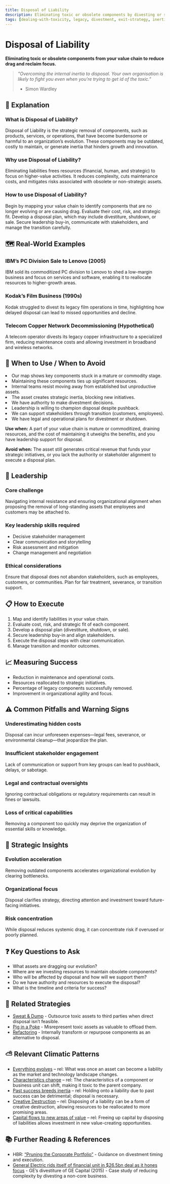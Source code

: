 ```yaml
---
title: Disposal of Liability
description: Eliminating toxic or obsolete components by divesting or shutting down burdensome assets.
tags: [dealing-with-toxicity, legacy, divestment, exit-strategy, inertia, obsolescence, risk-mitigation]
---
```


# Disposal of Liability

**Eliminating toxic or obsolete components from your value chain to reduce drag and reclaim focus.**

> *"Overcoming the internal inertia to disposal. Your own organisation is likely to fight you even when you're trying to get
id of the toxic."*
>
> - Simon Wardley

## 🤔 **Explanation**
### What is Disposal of Liability?
Disposal of Liability is the strategic removal of components, such as products, services, or operations, that have become
burdensome or harmful to an organization’s evolution. These components may be outdated, costly to maintain, or generate inertia
that hinders growth and innovation.

### Why use Disposal of Liability?
Eliminating liabilities frees resources (financial, human, and strategic) to focus on higher-value activities. It reduces
complexity, cuts maintenance costs, and mitigates risks associated with obsolete or non-strategic assets.

### How to use Disposal of Liability?
Begin by mapping your value chain to identify components that are no longer evolving or are causing drag. Evaluate their cost,
risk, and strategic fit. Develop a disposal plan, which may include divestiture, shutdown, or sale. Secure leadership buy-in,
communicate with stakeholders, and manage the transition carefully.

## 🗺️ **Real-World Examples**
### IBM’s PC Division Sale to Lenovo (2005)
IBM sold its commoditized PC division to Lenovo to shed a low-margin business and focus on services and software, enabling it
to reallocate resources to higher-growth areas.

### Kodak’s Film Business (1990s)
Kodak struggled to divest its legacy film operations in time, highlighting how delayed disposal can lead to missed
opportunities and decline.

### Telecom Copper Network Decommissioning (Hypothetical)
A telecom operator divests its legacy copper infrastructure to a specialized firm, reducing maintenance costs and allowing
investment in broadband and wireless networks.

## 🚦 **When to Use / When to Avoid**
<Assessment strategyName="Disposal of Liability">
  <MapSignals>
    <li>Our map shows key components stuck in a mature or commodity stage.</li>
    <li>Maintaining these components ties up significant resources.</li>
    <li>Internal teams resist moving away from established but unproductive assets.</li>
    <li>The asset creates strategic inertia, blocking new initiatives.</li>
  </MapSignals>
  <Readiness>
    <li>We have authority to make divestment decisions.</li>
    <li>Leadership is willing to champion disposal despite pushback.</li>
    <li>We can support stakeholders through transition (customers, employees).</li>
    <li>We have legal and operational plans for divestment or shutdown.</li>
  </Readiness>
</Assessment>

**Use when:** A part of your value chain is mature or commoditized, draining resources, and the cost of maintaining it
utweighs the benefits, and you have leadership support for disposal.

**Avoid when:** The asset still generates critical revenue that funds your strategic initiatives, or you lack the authority or
stakeholder alignment to execute a disposal plan.

## 🎯 **Leadership**
### Core challenge
Navigating internal resistance and ensuring organizational alignment when proposing the removal of long-standing assets that
employees and customers may be attached to.

### Key leadership skills required
- Decisive stakeholder management
- Clear communication and storytelling
- Risk assessment and mitigation
- Change management and negotiation

### Ethical considerations
Ensure that disposal does not abandon stakeholders, such as employees, customers, or communities. Plan for fair treatment,
severance, or transition support.

## 📋 **How to Execute**
1. Map and identify liabilities in your value chain.
2. Evaluate cost, risk, and strategic fit of each component.
3. Develop a disposal plan (divestiture, shutdown, or sale).
4. Secure leadership buy-in and align stakeholders.
5. Execute the disposal steps with clear communication.
6. Manage transition and monitor outcomes.

## 📈 **Measuring Success**
- Reduction in maintenance and operational costs.
- Resources reallocated to strategic initiatives.
- Percentage of legacy components successfully removed.
- Improvement in organizational agility and focus.

## ⚠️ **Common Pitfalls and Warning Signs**
### Underestimating hidden costs
Disposal can incur unforeseen expenses—legal fees, severance, or environmental cleanup—that jeopardize the plan.

### Insufficient stakeholder engagement
Lack of communication or support from key groups can lead to pushback, delays, or sabotage.

### Legal and contractual oversights
Ignoring contractual obligations or regulatory requirements can result in fines or lawsuits.

### Loss of critical capabilities
Removing a component too quickly may deprive the organization of essential skills or knowledge.

## 🧠 **Strategic Insights**
### Evolution acceleration
Removing outdated components accelerates organizational evolution by clearing bottlenecks.

### Organizational focus
Disposal clarifies strategy, directing attention and investment toward future-facing initiatives.

### Risk concentration
While disposal reduces systemic drag, it can concentrate risk if overused or poorly planned.

## ❓ **Key Questions to Ask**
- What assets are dragging our evolution?
- Where are we investing resources to maintain obsolete components?
- Who will be affected by disposal and how will we support them?
- Do we have authority and resources to execute the disposal?
- What is the timeline and criteria for success?

## 🔀 **Related Strategies**
- [Sweat & Dump](/strategies/dealing-with-toxicity/sweat-and-dump) - Outsource toxic assets to third parties when direct
disposal isn’t feasible.
- [Pig in a Poke](/strategies/dealing-with-toxicity/pig-in-a-poke) - Misrepresent toxic assets as valuable to offload them.
- [Refactoring](/strategies/dealing-with-toxicity/refactoring) - Internally transform or repurpose components as an
alternative to disposal.

## ⛅ **Relevant Climatic Patterns**
- [Everything evolves](/climatic-patterns/everything-evolves) – rel: What was once an asset can become a liability as the market and technology landscape changes.
- [Characteristics change](/climatic-patterns/characteristics-change) – rel: The characteristics of a component or business unit can shift, making it toxic to the parent company.
- [Past success breeds inertia](/climatic-patterns/past-success-breeds-inertia) – rel: Holding onto a liability due to past success can be detrimental; disposal is necessary.
- [Creative Destruction](/climatic-patterns/creative-destruction) – rel: Disposing of a liability can be a form of creative destruction, allowing resources to be reallocated to more promising areas.
- [Capital flows to new areas of value](/climatic-patterns/capital-flows-to-new-areas-of-value) – rel: Freeing up capital by disposing of liabilities allows investment in new value-creating opportunities.

## 📚 **Further Reading & References**
- HBR: [“Pruning the Corporate Portfolio”](https://hbr.org/2017/12/case-study-should-a-hotel-giant-eliminate-some-brands-and-refocus) - Guidance on divestment timing and execution.
- [General Electric rids itself of financial unit in $26.5bn deal as it hones focus](https://www.theguardian.com/business/2015/apr/10/general-electric-sell-financial-unit-26-billion-deal) - GE’s divestiture of GE Capital (2015) - Case study of reducing complexity by divesting a non-core business.
